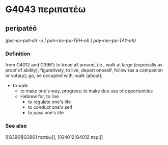 # G4043 περιπατέω

## peripatéō

_(per-ee-pat-eh'-o | peh-ree-pa-TEH-oh | pay-ree-pa-TAY-oh)_

### Definition

from G4012 and G3961; to tread all around, i.e., walk at large (especially as proof of ability); figuratively, to live, deport oneself, follow (as a companion or votary); go, be occupied with, walk (about); 

- to walk
  - to make one's way, progress; to make due use of opportunities
  - Hebrew for, to live
    - to regulate one's life
    - to conduct one's self
    - to pass one's life

### See also

[[G3961|G3961 πατέω]], [[G4012|G4012 περί]]
